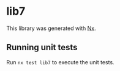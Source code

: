 # lib7

This library was generated with [Nx](https://nx.dev).

## Running unit tests

Run `nx test lib7` to execute the unit tests.
